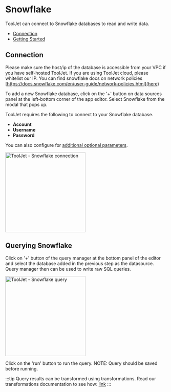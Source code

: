 # Snowflake

ToolJet can connect to Snowflake databases to read and write data.

- [Connection](#connection)
- [Getting Started](#querying-snowflake)

## Connection

Please make sure the host/ip of the database is accessible from your VPC if you have self-hosted ToolJet. If you are using ToolJet cloud, please whitelist our IP. You can find snowflake docs on network policies [https://docs.snowflake.com/en/user-guide/network-policies.html](here)


To add a new Snowflake database, click on the '+' button on data sources panel at the left-bottom corner of the app editor. Select Snowflake from the modal that pops up.

ToolJet requires the following to connect to your Snowflake database.

- **Account**
- **Username**
- **Password**

You can also configure for [additional optional parameters](https://docs.snowflake.com/en/user-guide/nodejs-driver-use.html#additional-connection-options).

<img src="/img/datasource-reference/snowflake/snowflake-connect.png" alt="ToolJet - Snowflake connection" height="250"/>

## Querying Snowflake

Click on '+' button of the query manager at the bottom panel of the editor and select the database added in the previous step as the datasource. Query manager then can be used to write raw SQL queries.

<img src="/img/datasource-reference/snowflake/snowflake-query.png" alt="ToolJet - Snowflake query" height="250"/>

Click on the 'run' button to run the query. NOTE: Query should be saved before running.

:::tip
Query results can be transformed using transformations. Read our transformations documentation to see how: [link](/docs/tutorial/transformations)
:::
